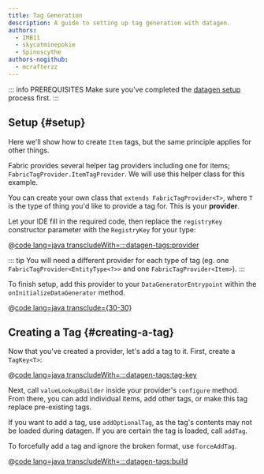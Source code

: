 ```yaml
---
title: Tag Generation
description: A guide to setting up tag generation with datagen.
authors:
  - IMB11
  - skycatminepokie
  - Spinoscythe
authors-nogithub:
  - mcrafterzz
---
```


::: info PREREQUISITES
Make sure you've completed the [datagen setup](./setup) process first.
:::

## Setup {#setup}

Here we'll show how to create `Item` tags, but the same principle applies for other things.

Fabric provides several helper tag providers including one for items; `FabricTagProvider.ItemTagProvider`. We will use this helper class for this example.

You can create your own class that `extends FabricTagProvider<T>`, where `T` is the type of thing you'd like to provide a tag for. This is your **provider**.

Let your IDE fill in the required code, then replace the `registryKey` constructor parameter with the `RegistryKey` for your type:

@[code lang=java transcludeWith=:::datagen-tags:provider](@/reference/latest/src/client/java/com/example/docs/datagen/ExampleModItemTagProvider.java)

::: tip
You will need a different provider for each type of tag (eg. one `FabricTagProvider<EntityType<?>>` and one `FabricTagProvider<Item>`).
:::

To finish setup, add this provider to your `DataGeneratorEntrypoint` within the `onInitializeDataGenerator` method.

@[code lang=java transclude={30-30}](@/reference/latest/src/client/java/com/example/docs/datagen/ExampleModDataGenerator.java)

## Creating a Tag {#creating-a-tag}

Now that you've created a provider, let's add a tag to it. First, create a `TagKey<T>`:

@[code lang=java transcludeWith=:::datagen-tags:tag-key](@/reference/latest/src/client/java/com/example/docs/datagen/ExampleModItemTagProvider.java)

Next, call `valueLookupBuilder` inside your provider's `configure` method. From there, you can add individual items, add other tags, or make this tag replace pre-existing tags.

If you want to add a tag, use `addOptionalTag`, as the tag's contents may not be loaded during datagen. If you are certain the tag is loaded, call `addTag`.

To forcefully add a tag and ignore the broken format, use `forceAddTag`.

@[code lang=java transcludeWith=:::datagen-tags:build](@/reference/latest/src/client/java/com/example/docs/datagen/ExampleModItemTagProvider.java)
